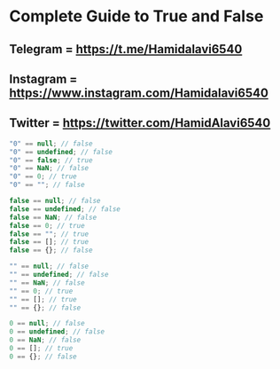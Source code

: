 # Complete Guide to True and False

## Telegram = **<https://t.me/Hamidalavi6540>**

## Instagram = **<https://www.instagram.com/Hamidalavi6540>**

## Twitter = **<https://twitter.com/HamidAlavi6540>**

```js
"0" == null; // false
"0" == undefined; // false
"0" == false; // true
"0" == NaN; // false
"0" == 0; // true
"0" == ""; // false
```

```js
false == null; // false
false == undefined; // false
false == NaN; // false
false == 0; // true
false == ""; // true
false == []; // true
false == {}; // false
```

```js
"" == null; // false
"" == undefined; // false
"" == NaN; // false
"" == 0; // true
"" == []; // true
"" == {}; // false
```

```js
0 == null; // false
0 == undefined; // false
0 == NaN; // false
0 == []; // true
0 == {}; // false
```
